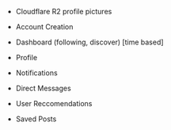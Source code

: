 - Cloudflare R2 profile pictures
- Account Creation

- Dashboard (following, discover) [time based]
- Profile
- Notifications
- Direct Messages
- User Reccomendations
- Saved Posts

